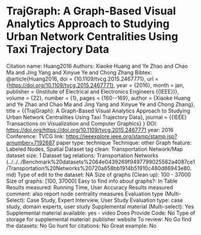 # TrajGraph: A Graph-Based Visual Analytics Approach to Studying Urban Network Centralities Using Taxi Trajectory Data

Citation name: Huang2016
Authors: Xiaoke Huang and Ye Zhao and Chao Ma and Jing Yang and Xinyue Ye and Chong Zhang
Bibtex: @article{Huang2016,
doi = {10.1109/tvcg.2015.2467771},
url = {https://doi.org/10.1109/tvcg.2015.2467771},
year = {2016},
month = jan,
publisher = {Institute of Electrical and Electronics Engineers ({IEEE})},
volume = {22},
number = {1},
pages = {160--169},
author = {Xiaoke Huang and Ye Zhao and Chao Ma and Jing Yang and Xinyue Ye and Chong Zhang},
title = {{TrajGraph}: A Graph-Based Visual Analytics Approach to Studying Urban Network Centralities Using Taxi Trajectory Data},
journal = {{IEEE} Transactions on Visualization and Computer Graphics}
}
DOI: https://doi.org/https://doi.org/10.1109/tvcg.2015.2467771
year: 2016
Conference: TVCG
link: https://ieeexplore.ieee.org/stamp/stamp.jsp?arnumber=7192687
paper type: technique
Technique: other
Graph feature: Labeled Nodes, Spatial
Dataset tag clean: Transportation Network/Map
dataset size: 1
Dataset tag relations: Transportation Networks (../../../Benchmark%20datasets%2064e0439269f9497799025562a4087ce1/Transportation%20Networks%20720a658bb1914b51910c480d86943e80.md)
Type of edit to the dataset: NA
Size of graphs (Clean up): 100 - 37000
Size of graphs: [100, 37000]
Easy to find info about graphs?: In Table
Results measured: Running Time, User Accuracy
Results measured comment: also report node centrality measures
Evaluation type (Multi-Select): Case Study, Expert Interview, User Study
Evaluation type: case study, domain experts, user study
Supplemental material (Multi-select): Yes
Supplemental material available: yes - video
Does Provide Code: No
Type of storage for supplemental material: publisher website
To review: No
Go find the datasets: No
Go hunt for citations: No
Great example: No